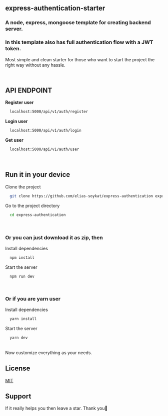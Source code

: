 ## express-authentication-starter

### A node, express, mongoose template for creating backend server.

### In this template also has full authentication flow with a JWT token.

Most simple and clean starter for those who want to start the project the right way without any hassle.

<br/>

## API ENDPOINT

<b>Register user</b>

```bash
  localhost:5000/api/v1/auth/register
```

<b>Login user</b>

```bash
  localhost:5000/api/v1/auth/login
```

<b>Get user</b>

```bash
  localhost:5000/api/v1/auth/user
```

<br/>

## Run it in your device

Clone the project

```bash
  git clone https://github.com/elias-soykat/express-authentication express-authentication
```

Go to the project directory

```bash
  cd express-authentication
```

<br/>

### Or you can just download it as zip, then

Install dependencies

```bash
  npm install
```

Start the server

```
  npm run dev
```

<br>

### Or if you are yarn user

Install dependencies

```bash
  yarn install
```

Start the server

```bash
  yarn dev
```

<br/>
Now customize everything as your needs.

## License

[MIT](https://choosealicense.com/licenses/mit/)

## Support

If it really helps you then leave a star. Thank you💖

